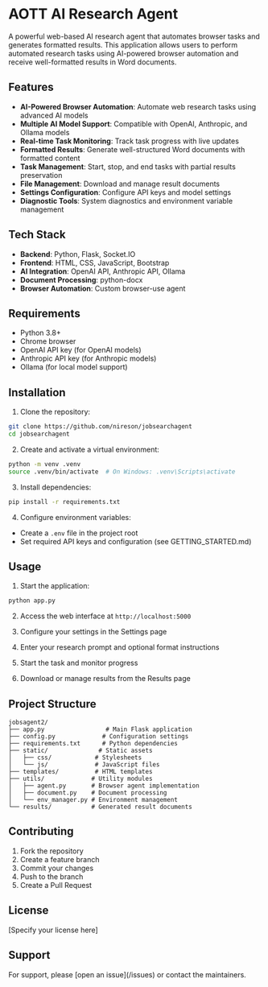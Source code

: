 # AOTT AI Research Agent

A powerful web-based AI research agent that automates browser tasks and generates formatted results. This application allows users to perform automated research tasks using AI-powered browser automation and receive well-formatted results in Word documents.

## Features

- **AI-Powered Browser Automation**: Automate web research tasks using advanced AI models
- **Multiple AI Model Support**: Compatible with OpenAI, Anthropic, and Ollama models
- **Real-time Task Monitoring**: Track task progress with live updates
- **Formatted Results**: Generate well-structured Word documents with formatted content
- **Task Management**: Start, stop, and end tasks with partial results preservation
- **File Management**: Download and manage result documents
- **Settings Configuration**: Configure API keys and model settings
- **Diagnostic Tools**: System diagnostics and environment variable management

## Tech Stack

- **Backend**: Python, Flask, Socket.IO
- **Frontend**: HTML, CSS, JavaScript, Bootstrap
- **AI Integration**: OpenAI API, Anthropic API, Ollama
- **Document Processing**: python-docx
- **Browser Automation**: Custom browser-use agent

## Requirements

- Python 3.8+
- Chrome browser
- OpenAI API key (for OpenAI models)
- Anthropic API key (for Anthropic models)
- Ollama (for local model support)

## Installation

1. Clone the repository:
```bash
git clone https://github.com/nireson/jobsearchagent
cd jobsearchagent
```

2. Create and activate a virtual environment:
```bash
python -m venv .venv
source .venv/bin/activate  # On Windows: .venv\Scripts\activate
```

3. Install dependencies:
```bash
pip install -r requirements.txt
```

4. Configure environment variables:
- Create a `.env` file in the project root
- Set required API keys and configuration (see GETTING_STARTED.md)

## Usage

1. Start the application:
```bash
python app.py
```

2. Access the web interface at `http://localhost:5000`

3. Configure your settings in the Settings page

4. Enter your research prompt and optional format instructions

5. Start the task and monitor progress

6. Download or manage results from the Results page

## Project Structure

```
jobsagent2/
├── app.py                 # Main Flask application
├── config.py             # Configuration settings
├── requirements.txt      # Python dependencies
├── static/              # Static assets
│   ├── css/            # Stylesheets
│   └── js/             # JavaScript files
├── templates/          # HTML templates
├── utils/             # Utility modules
│   ├── agent.py       # Browser agent implementation
│   ├── document.py    # Document processing
│   └── env_manager.py # Environment management
└── results/           # Generated result documents
```

## Contributing

1. Fork the repository
2. Create a feature branch
3. Commit your changes
4. Push to the branch
5. Create a Pull Request

## License

[Specify your license here]

## Support

For support, please [open an issue](<repository-url>/issues) or contact the maintainers.
